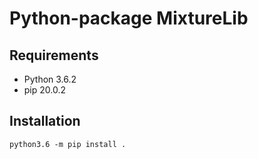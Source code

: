 # Python-package MixtureLib

## Requirements
* Python 3.6.2
* pip 20.0.2

## Installation
```
python3.6 -m pip install .
```
